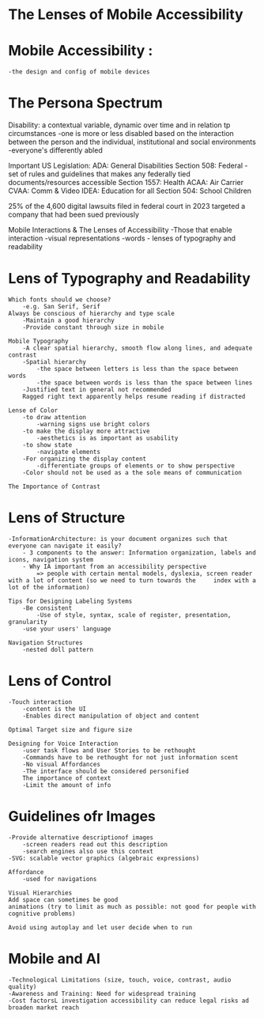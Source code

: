 # The Lenses of Mobile Accessibility 

# Mobile Accessibility : 
    -the design and config of mobile devices 

# The Persona Spectrum

Disability: a contextual variable, dynamic over time and in relation tp circumstances
    -one is more or less disabled based on the interaction between the person and the individual, institutional and social environments 
    -everyone's differently abled

Important US Legislation: 
    ADA: General Disabilities
    Section 508: Federal 
        -set of rules and guidelines that makes any federally tied documents/resources accessible 
    Section 1557: Health
    ACAA: Air Carrier
    CVAA: Comm & Video
    IDEA: Education for all
    Section 504: School Children

25% of the 4,600 digital lawsuits filed in federal court in 2023 targeted a company that had been sued previously

Mobile Interactions & The Lenses of Accessibility 
    -Those that enable interaction
    -visual representations 
        -words - lenses of typography and readability 

# Lens of Typography and Readability
    Which fonts should we choose?
        -e.g. San Serif, Serif 
    Always be conscious of hierarchy and type scale
        -Maintain a good hierarchy
        -Provide constant through size in mobile

    Mobile Typography 
        -A clear spatial hierarchy, smooth flow along lines, and adequate contrast
        -Spatial hierarchy 
            -the space between letters is less than the space between words
            -the space between words is less than the space between lines
        -Justified text in general not recommended 
        Ragged right text apparently helps resume reading if distracted
    
    Lense of Color 
        -to draw attention
            -warning signs use bright colors 
        -to make the display more attractive
            -aesthetics is as important as usability 
        -to show state
            -navigate elements
        -For organizing the display content
            -differentiate groups of elements or to show perspective
        -Color should not be used as a the sole means of communication
    
    The Importance of Contrast

# Lens of Structure 
    -InformationArchitecture: is your document organizes such that everyone can navigate it easily?
        - 3 components to the answer: Information organization, labels and icons, navigation system
        - Why IA important from an accessibility perspective 
            => people with certain mental models, dyslexia, screen reader with a lot of content (so we need to turn towards the     index with a lot of the information)
    
    Tips for Designing Labeling Systems 
        -Be consistent
            -Use of style, syntax, scale of register, presentation, granularity 
        -use your users' language
        
    Navigation Structures 
        -nested doll pattern 
    

# Lens of Control 
    -Touch interaction 
        -content is the UI
        -Enables direct manipulation of object and content
    
    Optimal Target size and figure size 

    Designing for Voice Interaction
        -user task flows and User Stories to be rethought 
        -Commands have to be rethought for not just information scent
        -No visual Affordances 
        -The interface should be considered personified 
        The importance of context
        -Limit the amount of info
    
# Guidelines ofr Images
    -Provide alternative descriptionof images 
        -screen readers read out this description
        -search engines also use this context
    -SVG: scalable vector graphics (algebraic expressions)

    Affordance
        -used for navigations
    
    Visual Hierarchies 
    Add space can sometimes be good
    animations (try to limit as much as possible: not good for people with cognitive problems)

    Avoid using autoplay and let user decide when to run

# Mobile and AI
    -Technological Limitations (size, touch, voice, contrast, audio quality)
    -Awareness and Training: Need for widespread training 
    -Cost factorsL investigation accessibility can reduce legal risks ad broaden market reach







